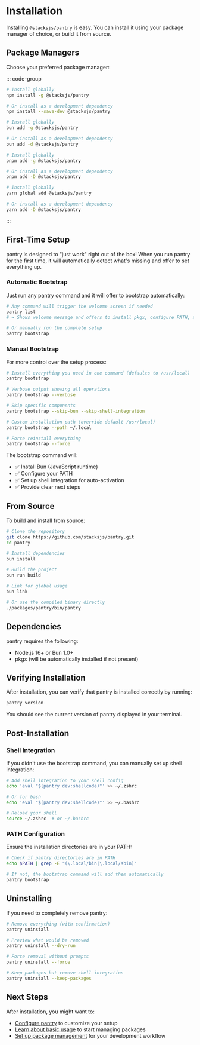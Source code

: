 # Installation

Installing `@stacksjs/pantry` is easy. You can install it using your package manager of choice, or build it from source.

## Package Managers

Choose your preferred package manager:

::: code-group

```sh [npm]
# Install globally
npm install -g @stacksjs/pantry

# Or install as a development dependency
npm install --save-dev @stacksjs/pantry
```

```sh [bun]
# Install globally
bun add -g @stacksjs/pantry

# Or install as a development dependency
bun add -d @stacksjs/pantry
```

```sh [pnpm]
# Install globally
pnpm add -g @stacksjs/pantry

# Or install as a development dependency
pnpm add -D @stacksjs/pantry
```

```sh [yarn]
# Install globally
yarn global add @stacksjs/pantry

# Or install as a development dependency
yarn add -D @stacksjs/pantry
```

:::

## First-Time Setup

pantry is designed to "just work" right out of the box! When you run pantry for the first time, it will automatically detect what's missing and offer to set everything up.

### Automatic Bootstrap

Just run any pantry command and it will offer to bootstrap automatically:

```sh
# Any command will trigger the welcome screen if needed
pantry list
# → Shows welcome message and offers to install pkgx, configure PATH, and set up shell integration

# Or manually run the complete setup
pantry bootstrap
```

### Manual Bootstrap

For more control over the setup process:

```sh
# Install everything you need in one command (defaults to /usr/local)
pantry bootstrap

# Verbose output showing all operations
pantry bootstrap --verbose

# Skip specific components
pantry bootstrap --skip-bun --skip-shell-integration

# Custom installation path (override default /usr/local)
pantry bootstrap --path ~/.local

# Force reinstall everything
pantry bootstrap --force
```

The bootstrap command will:

- ✅ Install Bun (JavaScript runtime)
- ✅ Configure your PATH
- ✅ Set up shell integration for auto-activation
- ✅ Provide clear next steps

## From Source

To build and install from source:

```sh
# Clone the repository
git clone https://github.com/stacksjs/pantry.git
cd pantry

# Install dependencies
bun install

# Build the project
bun run build

# Link for global usage
bun link

# Or use the compiled binary directly
./packages/pantry/bin/pantry
```

## Dependencies

pantry requires the following:

- Node.js 16+ or Bun 1.0+
- pkgx (will be automatically installed if not present)

## Verifying Installation

After installation, you can verify that pantry is installed correctly by running:

```sh
pantry version
```

You should see the current version of pantry displayed in your terminal.

## Post-Installation

### Shell Integration

If you didn't use the bootstrap command, you can manually set up shell integration:

```sh
# Add shell integration to your shell config
echo 'eval "$(pantry dev:shellcode)"' >> ~/.zshrc

# Or for bash
echo 'eval "$(pantry dev:shellcode)"' >> ~/.bashrc

# Reload your shell
source ~/.zshrc  # or ~/.bashrc
```

### PATH Configuration

Ensure the installation directories are in your PATH:

```sh
# Check if pantry directories are in PATH
echo $PATH | grep -E "(\.local/bin|\.local/sbin)"

# If not, the bootstrap command will add them automatically
pantry bootstrap
```

## Uninstalling

If you need to completely remove pantry:

```sh
# Remove everything (with confirmation)
pantry uninstall

# Preview what would be removed
pantry uninstall --dry-run

# Force removal without prompts
pantry uninstall --force

# Keep packages but remove shell integration
pantry uninstall --keep-packages
```

## Next Steps

After installation, you might want to:

- [Configure pantry](/config) to customize your setup
- [Learn about basic usage](/usage) to start managing packages
- [Set up package management](/features/package-management) for your development workflow
